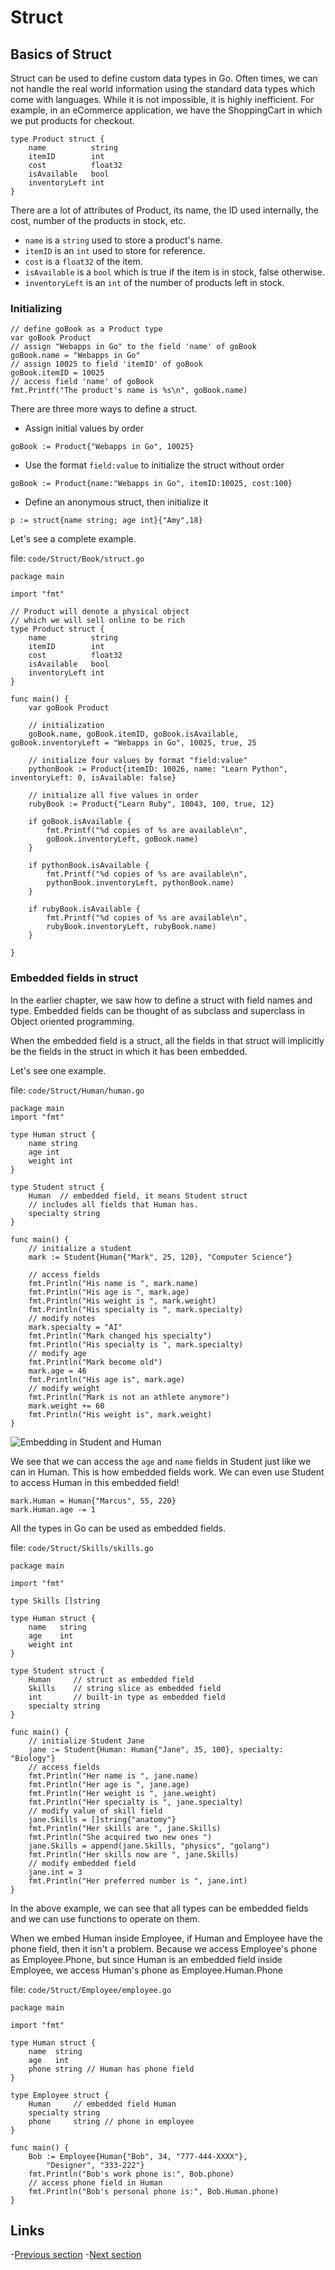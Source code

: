 # Struct

## Basics of Struct

Struct can be used to define custom data types in Go. Often times, we can not handle the real world information using the standard data types which come with languages. While it is not impossible, it is highly inefficient. For example, in an eCommerce application, we have the ShoppingCart in which we put products for checkout.

```golang
type Product struct {
	name          string
	itemID        int
	cost          float32
	isAvailable   bool
	inventoryLeft int
}
```
	
There are a lot of attributes of Product, its name, the ID used internally, the cost, number of the products in stock, etc.

- `name` is a `string` used to store a product's name.
- `itemID` is an `int` used to store for reference.
- `cost` is a `float32` of the item.
- `isAvailable` is a `bool` which is true if the item is in stock, false otherwise.
- `inventoryLeft` is an `int` of the number of products left in stock.

### Initializing

```golang
// define goBook as a Product type
var goBook Product
// assign "Webapps in Go" to the field 'name' of goBook
goBook.name = "Webapps in Go"
// assign 10025 to field 'itemID' of goBook
goBook.itemID = 10025
// access field 'name' of goBook
fmt.Printf("The product's name is %s\n", goBook.name)
```

There are three more ways to define a struct.

- Assign initial values by order

`goBook := Product{"Webapps in Go", 10025}`
	
- Use the format `field:value` to initialize the struct without order

`goBook := Product{name:"Webapps in Go", itemID:10025, cost:100}`

- Define an anonymous struct, then initialize it

`p := struct{name string; age int}{"Amy",18}`
		
Let's see a complete example.

file: `code/Struct/Book/struct.go`

```golang
package main

import "fmt"

// Product will denote a physical object
// which we will sell online to be rich
type Product struct {
	name          string
	itemID        int
	cost          float32
	isAvailable   bool
	inventoryLeft int
}

func main() {
	var goBook Product

	// initialization
	goBook.name, goBook.itemID, goBook.isAvailable, goBook.inventoryLeft = "Webapps in Go", 10025, true, 25

	// initialize four values by format "field:value"
	pythonBook := Product{itemID: 10026, name: "Learn Python", inventoryLeft: 0, isAvailable: false}

	// initialize all five values in order
	rubyBook := Product{"Learn Ruby", 10043, 100, true, 12}

	if goBook.isAvailable {
		fmt.Printf("%d copies of %s are available\n", 
		goBook.inventoryLeft, goBook.name)
	}

	if pythonBook.isAvailable {
		fmt.Printf("%d copies of %s are available\n", 
		pythonBook.inventoryLeft, pythonBook.name)
	}

	if rubyBook.isAvailable {
		fmt.Printf("%d copies of %s are available\n", 
		rubyBook.inventoryLeft, rubyBook.name)
	}

}
```

### Embedded fields in struct

In the earlier chapter, we saw how to define a struct with field names and type. Embedded fields can be thought of as subclass and superclass in Object oriented programming.

When the embedded field is a struct, all the fields in that struct will implicitly be the fields in the struct in which it has been embedded.

Let's see one example.

file: `code/Struct/Human/human.go`

```golang
package main
import "fmt"

type Human struct {
	name string
	age int
	weight int
}

type Student struct {
	Human  // embedded field, it means Student struct
	// includes all fields that Human has.
	specialty string
}

func main() {
	// initialize a student
	mark := Student{Human{"Mark", 25, 120}, "Computer Science"}

	// access fields
	fmt.Println("His name is ", mark.name)
	fmt.Println("His age is ", mark.age)
	fmt.Println("His weight is ", mark.weight)
	fmt.Println("His specialty is ", mark.specialty)
	// modify notes
	mark.specialty = "AI"
	fmt.Println("Mark changed his specialty")
	fmt.Println("His specialty is ", mark.specialty)
	// modify age
	fmt.Println("Mark become old")
	mark.age = 46
	fmt.Println("His age is", mark.age)
	// modify weight
	fmt.Println("Mark is not an athlete anymore")
	mark.weight += 60
	fmt.Println("His weight is", mark.weight)
}
```
	
![Embedding in Student and Human](images/2.4.student_struct.png)

We see that we can access the `age` and `name` fields in Student just like we can in Human. This is how embedded fields work. We can even use Student to access Human in this embedded field!

```golang
mark.Human = Human{"Marcus", 55, 220}
mark.Human.age -= 1
```
	
All the types in Go can be used as embedded fields.

file: `code/Struct/Skills/skills.go`

```golang
package main

import "fmt"

type Skills []string

type Human struct {
	name   string
	age    int
	weight int
}

type Student struct {
	Human     // struct as embedded field
	Skills    // string slice as embedded field
	int       // built-in type as embedded field
	specialty string
}

func main() {
	// initialize Student Jane
	jane := Student{Human: Human{"Jane", 35, 100}, specialty: "Biology"}
	// access fields
	fmt.Println("Her name is ", jane.name)
	fmt.Println("Her age is ", jane.age)
	fmt.Println("Her weight is ", jane.weight)
	fmt.Println("Her specialty is ", jane.specialty)
	// modify value of skill field
	jane.Skills = []string{"anatomy"}
	fmt.Println("Her skills are ", jane.Skills)
	fmt.Println("She acquired two new ones ")
	jane.Skills = append(jane.Skills, "physics", "golang")
	fmt.Println("Her skills now are ", jane.Skills)
	// modify embedded field
	jane.int = 3
	fmt.Println("Her preferred number is ", jane.int)
}
```
	
In the above example, we can see that all types can be embedded fields and we can use functions to operate on them.

When we embed Human inside Employee, if Human and Employee have the phone field, then it isn't a problem. Because we access Employee's phone as Employee.Phone, but since Human is an embedded field inside Employee, we access Human's phone as Employee.Human.Phone

file: `code/Struct/Employee/employee.go`

```golang
package main

import "fmt"

type Human struct {
	name  string
	age   int
	phone string // Human has phone field
}

type Employee struct {
	Human     // embedded field Human
	specialty string
	phone     string // phone in employee
}

func main() {
	Bob := Employee{Human{"Bob", 34, "777-444-XXXX"},
		"Designer", "333-222"}
	fmt.Println("Bob's work phone is:", Bob.phone)
	// access phone field in Human
	fmt.Println("Bob's personal phone is:", Bob.Human.phone)
}
```

## Links

-[Previous section](02.3CntrlStmtFunctions.md)
-[Next section](02.5ObjectOriented.md)
